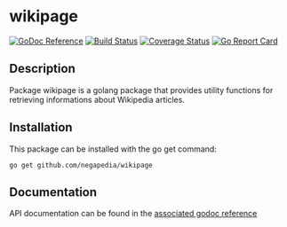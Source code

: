 wikipage
========

[![GoDoc Reference](https://godoc.org/github.com/negapedia/wikipage?status.svg)](http://godoc.org/github.com/negapedia/wikipage)
[![Build Status](https://travis-ci.org/negapedia/wikipage.svg?branch=master)](https://travis-ci.org/negapedia/wikipage)
[![Coverage Status](https://coveralls.io/repos/negapedia/wikipage/badge.svg?branch=master)](https://coveralls.io/r/negapedia/wikipage?branch=master)
[![Go Report Card](https://goreportcard.com/badge/github.com/negapedia/wikipage)](https://goreportcard.com/report/github.com/negapedia/wikipage)

Description
-----------

Package wikipage is a golang package that provides utility functions for retrieving informations about Wikipedia articles.

Installation
------------

This package can be installed with the go get command:

    go get github.com/negapedia/wikipage

Documentation
-------------
API documentation can be found in the [associated godoc reference](https://godoc.org/github.com/negapedia/wikipage)